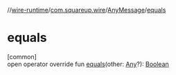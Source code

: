//[wire-runtime](../../../index.md)/[com.squareup.wire](../index.md)/[AnyMessage](index.md)/[equals](equals.md)

# equals

[common]\
open operator override fun [equals](equals.md)(other: [Any](https://kotlinlang.org/api/latest/jvm/stdlib/kotlin/-any/index.html)?): [Boolean](https://kotlinlang.org/api/latest/jvm/stdlib/kotlin/-boolean/index.html)
